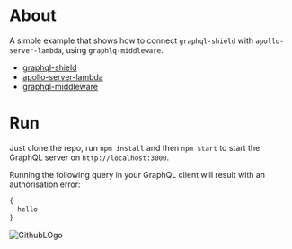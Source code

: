 # About
A simple example that shows how to connect `graphql-shield` with `apollo-server-lambda`, using `graphlq-middleware`.

- [graphql-shield](https://github.com/maticzav/graphql-shield)
- [apollo-server-lambda](https://github.com/apollographql/apollo-server/blob/master/docs/source/deployment/lambda.md)
- [graphql-middleware](https://github.com/prisma/graphql-middleware)


# Run
Just clone the repo, run `npm install` and then `npm start` to start the GraphQL server on `http://localhost:3000`.

Running the following query in your GraphQL client will result with an authorisation error:
```graphql
{
  hello
}
```

![GithubLOgo](https://cdn.pbrd.co/images/HUNlLBs.png)
